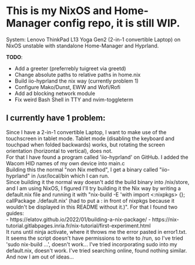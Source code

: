 # This is my NixOS and Home-Manager config repo, it is still WIP.

System: Lenovo ThinkPad L13 Yoga Gen2 (2-in-1 convertible Laptop) on NixOS unstable with standalone Home-Manager and Hyprland.

**TODO**:
- Add a greeter (preferrebly tuigreet via greetd)
- Change absolute paths to relative paths in home.nix
- Build iio-hyprland the nix way (currently problem 1)
- Configure Mako/Dunst, EWW and Wofi/Rofi
- Add ad blocking network module
- Fix weird Bash Shell in TTY and nvim-toggleterm

## I currently have 1 problem:
<p>Since I have a 2-in-1 convertible Laptop, I want to make use of the touchscreen in tablet mode. Tablet mode (disabling the keyboard and touchpad when folded backwards) works,
but rotating the screen orientation (horizontal to vertical), does not.<br>
For that I have found a program called 'iio-hyprland' on GitHub. I added the Wacom HID names of my own device into main.c<br>
Building this the normal "non Nix method", I get a binary called "iio-hyprland" in /usr/local/bin which I can run.<br>
Since building it the normal way doesn't add the build binary into /nix/store, and I am using NixOS, I figured I'll try building it the Nix way by writing a default.nix file and running it with "nix-build -E 'with import <:nixpkgs> {}; callPackage ./default.nix' (had to put a : in front of nixpkgs because it wouldn't be displayed in this README without it.)".
For that I found two guides:<br>
- https://elatov.github.io/2022/01/building-a-nix-package/
- https://nix-tutorial.gitlabpages.inria.fr/nix-tutorial/first-experiment.html
<br>
It runs until ninja activate, where it throws me the error pasted in error1.txt.
It seems the script doesn't have permissions to write to /run, so I've tried 'sudo nix-build ...', doesn't work...
I've tried incorporating sudo into my default.nix, doesn't work. 
I've tried searching online, found nothing similar.<br>
And now I am out of ideas...</p>
